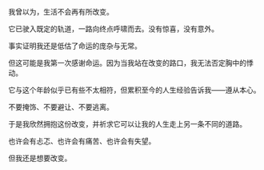 我曾以为，生活不会再有所改变。

它已驶入既定的轨道，一路向终点呼啸而去。没有惊喜，没有意外。

事实证明我还是低估了命运的庞杂与无常。

但这可能是我第一次感谢命运。因为当我站在改变的路口，我无法否定胸中的悸动。

它与这个年龄似乎已有些不太相符，但累积至今的人生经验告诉我——遵从本心。

不要掩饰、不要避让、不要逃离。

于是我欣然拥抱这份改变，并祈求它可以让我的人生走上另一条不同的道路。

也许会有忐忑、也许会有痛苦、也许会有失望。

但我还是想要改变。
